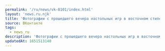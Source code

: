 ```yaml
---
permalink: '/ru/news/vk-8101/index.html'
layout: 'news.ru.njk'
title: 'Фотографии с прошедшего вечера настольных игр в восточном стиле.'
source: ВКонтакте
tags:
  - news_ru
description: 'Фотографии с прошедшего вечера настольных игр в восточном стиле.'
updatedAt: 1651513140
---
```

